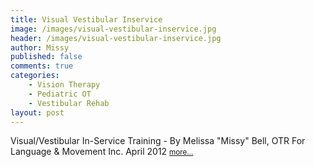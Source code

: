 ```yaml
---
title: Visual Vestibular Inservice
image: /images/visual-vestibular-inservice.jpg
header: /images/visual-vestibular-inservice.jpg
author: Missy
published: false
comments: true
categories: 
    - Vision Therapy
    - Pediatric OT
    - Vestibular Rehab
layout: post
---
```


Visual/Vestibular In-Service Training - By Melissa "Missy" Bell, OTR For Language & Movement Inc. April 2012 <small> [more...](/docs/visual-vestibular-presentation.pptx)</small>

<!--<embed src="/docs/new-safe-driving-product-for-families.pdf" width="1000" height="1000" type="application/pdf"/>-->

<!--
<div class="embed-responsive embed-responsive-16by9">
  <iframe class="embed-responsive-item" src="/docs/sensory-processing-spd-and-si.pptx" allowfullscreen></iframe>
</div>-->
